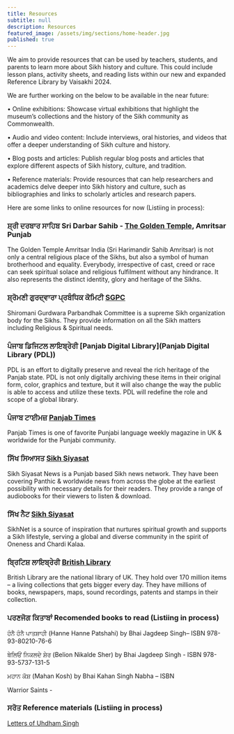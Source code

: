```yaml
---
title: Resources
subtitle: null
description: Resources
featured_image: /assets/img/sections/home-header.jpg
published: true
---
```


We aim to provide resources that can be used by teachers, students, and parents to learn more about Sikh history and culture. This could include lesson plans, activity sheets, and reading lists within our new and expanded Reference Library by Vaisakhi 2024.

We are further working on the below to be available in the near future:

•	Online exhibitions: Showcase virtual exhibitions that highlight the museum’s collections and the history of the Sikh community as Commonwealth.

•	Audio and video content: Include interviews, oral histories, and videos that offer a deeper understanding of Sikh culture and history.

•	Blog posts and articles: Publish regular blog posts and articles that explore different aspects of Sikh history, culture, and tradition.

•	Reference materials: Provide resources that can help researchers and academics delve deeper into Sikh history and culture, such as bibliographies and links to scholarly articles and research papers.

Here are some links to online resources for now (Listiing in process):

### ਸ਼੍ਰੀ ਦਰਬਾਰ ਸਾਹਿਬ Sri Darbar Sahib - [The Golden Temple](https://www.goldentempleamritsar.org/), Amritsar Punjab
The Golden Temple Amritsar India (Sri Harimandir Sahib Amritsar) is not only a central religious place of the Sikhs, but also a symbol of human brotherhood and equality. Everybody, irrespective of cast, creed or race can seek spiritual solace and religious fulfilment without any hindrance. It also represents the distinct identity, glory and heritage of the Sikhs.

### ਸ਼੍ਰੋਮਣੀ ਗੁਰਦ੍ਵਾਰਾ ਪ੍ਰਬੰਧਿਕ ਕੋਮਿਟੀ  [SGPC](https:sgpc.net)
Shiromani Gurdwara Parbandhak Committee is a supreme Sikh organization body for the Sikhs. They provide information on all the Sikh matters including Religious & Spiritual needs.

### ਪੰਜਾਬ ਡਿਜਿਟਲ ਲਾਇਬ੍ਰੇਰੀ [Panjab Digital Library](Panjab Digital Library (PDL))
PDL is an effort to digitally preserve and reveal the rich heritage of the Panjab state. PDL is not only digitally archiving these items in their original form, color, graphics and texture, but it will also change the way the public is able to access and utilize these texts. PDL will redefine the role and scope of a global library.

### ਪੰਜਾਬ ਟਾਈਮਜ਼ [Panjab Times](https://panjabtimes.uk/)
Panjab Times is one of favorite Punjabi language weekly magazine in UK & worldwide for the Punjabi community.

### ਸਿੱਖ ਸਿਆਸਤ [Sikh Siyasat](https://sikhsiyasat.net/) 
Sikh Siyasat News is a Punjab based Sikh news network. They have been covering Panthic & worldwide news from across the globe at the earliest possibility with necessary details for their readers. They provide a range of audiobooks for their viewers to listen & download.

### ਸਿੱਖ ਨੈਟ [Sikh Siyasat](https://www.sikhnet.com/)
SikhNet is a source of inspiration that nurtures spiritual growth and supports a Sikh lifestyle, serving a global and diverse community in the spirit of Oneness and Chardi Kalaa.

### ਬ੍ਰਿਟਿਸ਼ ਲਾਇਬ੍ਰੇਰੀ [British Library](https://www.bl.uk/)
British Library are the national library of UK. They hold over 170 million items – a living collections that gets bigger every day. They have millions of books, newspapers, maps, sound recordings, patents and stamps in their collection.

### ਪਰਣਜੋਗ ਕਿਤਾਬਾਂ Recomended books to read (Listiing in process)

ਹੰਨੈ ਹੰਨੈ ਪਾਤਸ਼ਾਹੀ (Hanne Hanne Patshahi) by Bhai Jagdeep Singh– ISBN 978-93-80210-76-6

ਬੇਲਿਓਂ ਨਿਕਲਦੇ ਸ਼ੇਰ (Belion Nikalde Sher) by Bhai Jagdeep Singh - ISBN 978-93-5737-131-5

ਮਹਾਨ ਕੋਸ਼ (Mahan Kosh) by Bhai Kahan Singh Nabha – ISBN

Warrior Saints - 

### ਸਰੋਤ Reference materials (Listiing in process)

[Letters of Uhdham Singh](http://www.panjabdigilib.org/webuser/searches/displayPage.jsp?ID=36737&page=1&CategoryID=1&Searched=W3GX&sbtsro=1&viewall=1)

